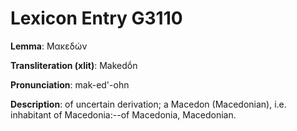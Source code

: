 # Lexicon Entry G3110

**Lemma**: Μακεδών

**Transliteration (xlit)**: Makedṓn

**Pronunciation**: mak-ed'-ohn

**Description**:
of uncertain derivation; a Macedon (Macedonian), i.e. inhabitant of Macedonia:--of Macedonia, Macedonian.
